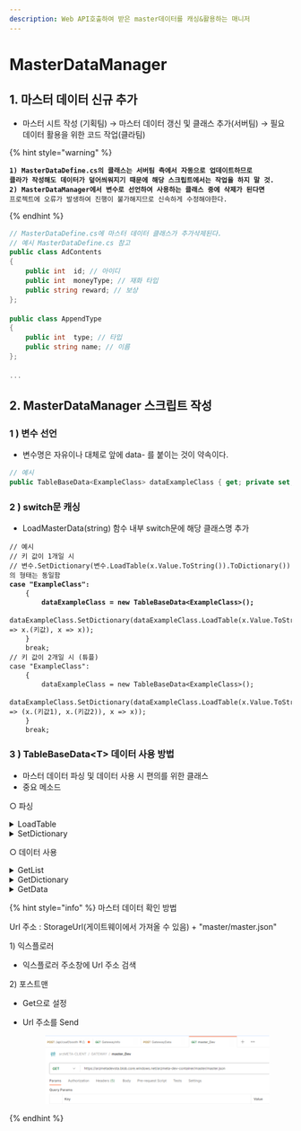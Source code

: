 ```yaml
---
description: Web API호출하여 받은 master데이터를 캐싱&활용하는 매니저
---
```


# MasterDataManager

## 1. 마스터 데이터 신규 추가

* 마스터 시트 작성  (기획팀) → 마스터 데이터 갱신 및 클래스 추가(서버팀) → 필요 데이터 활용을 위한 코드 작업(클라팀)

{% hint style="warning" %}
<pre><code><strong>1) MasterDataDefine.cs의 클래스는 서버팀 측에서 자동으로 업데이트하므로 
</strong><strong>클라가 작성해도 데이터가 덮어씌워지기 때문에 해당 스크립트에서는 작업을 하지 말 것.
</strong><strong>2) MasterDataManager에서 변수로 선언하여 사용하는 클래스 중에 삭제가 된다면 
</strong>프로젝트에 오류가 발생하여 진행이 불가해지므로 신속하게 수정해야한다.
</code></pre>
{% endhint %}

```csharp
// MasterDataDefine.cs에 마스터 데이터 클래스가 추가삭제된다.
// 예시 MasterDataDefine.cs 참고
public class AdContents 
{
	public int  id; // 아이디
	public int  moneyType; // 재화 타입
	public string reward; // 보상
};

public class AppendType 
{
	public int  type; // 타입
	public string name; // 이름
};

...
```



## 2. MasterDataManager 스크립트 작성

### 1 ) 변수 선언

* 변수명은 자유이나 대체로 앞에 data- 를 붙이는 것이 약속이다.

```csharp
// 예시
public TableBaseData<ExampleClass> dataExampleClass { get; private set; }
```

### 2 ) switch문 캐싱

* LoadMasterData(string) 함수 내부 switch문에 해당 클래스명 추가

<pre class="language-csharp"><code class="lang-csharp">// 예시
// 키 값이 1개일 시
// 변수.SetDictionary(변수.LoadTable(x.Value.ToString()).ToDictionary())의 형태는 동일함
<strong>case "ExampleClass":
</strong>    {
<strong>        dataExampleClass = new TableBaseData&#x3C;ExampleClass>();
</strong>        dataExampleClass.SetDictionary(dataExampleClass.LoadTable(x.Value.ToString()).ToDictionary(x => x.(키값), x => x));
    }
    break;
// 키 값이 2개일 시 (튜플)
case "ExampleClass":
    {
        dataExampleClass = new TableBaseData&#x3C;ExampleClass>();
        dataExampleClass.SetDictionary(dataExampleClass.LoadTable(x.Value.ToString()).ToDictionary(x => (x.(키값1), x.(키값2)), x => x));
    }
    break;
</code></pre>



### 3 ) TableBaseData\<T> 데이터 사용 방법

* 마스터 데이터 파싱 및 데이터 사용 시 편의를 위한 클래스
* 중요 메소드

○ 파싱

<details>

<summary>LoadTable</summary>

```csharp
// 데이터를 List<T> 형태로 저장

// 1) Json -> List (파싱)
public List<T> LoadTable(string json)
// 2) List -> List (단순저장)
public List<T> LoadTable(List<T> list)
```

</details>

<details>

<summary>SetDictionary</summary>

```csharp
// 데이터를 Dictionary의 형태로 저장

// 메소드의 이름은 전부 동일
// 1) 키값 int
public void SetDictionary(Dictionary<int, T> dic)
// 2) 키값 string
public void SetDictionary(Dictionary<string, T> dic)
// 3) 키값 int, int (튜플)
public void SetDictionary(Dictionary<(int, int), T> dic)
// 4) 키값 int, string (튜플)
public void SetDictionary(Dictionary<(int, string), T> dic)
```

</details>

○ 데이터 사용

<details>

<summary>GetList</summary>

```csharp
// 캐싱된 데이터 리스트를 전부 가져온다.
public List<T> GetList()
```

</details>

<details>

<summary>GetDictionary</summary>

```csharp
// 캐싱된 데이터 딕셔너리를 전부 가져온다.

// 딕셔너리 키값의 형식에 따라 호출하는 메소드가 다름
// 1) 키값 int
public Dictionary<int, T> GetDictionary_int()
// 2) 키값 string
public Dictionary<string, T> GetDictionary_string()
// 3) 키값 int, int (튜플)
public Dictionary<(int, int), T> GetDictionary_intint()
// 4) 키값 int, string (튜플)
public Dictionary<(int, string), T> GetDictionary_intstring()
```

</details>

<details>

<summary>GetData</summary>

```csharp
// 개별 데이터를 가져온다.

// 메소드의 이름은 전부 동일
// 1) 키값 int
public T GetData(int key)
// 2) 키값 string
public T GetData(string key)
// 3) 키값 int, int (튜플)
public T GetData(int item1, int item2)
// 4) 키값 int, string (튜플)
public T GetData(int item1, string item2)
```

</details>



{% hint style="info" %}
마스터 데이터 확인 방법

Url 주소 : StorageUrl(게이트웨이에서 가져올 수 있음) + "master/master.json"

1\) 익스플로러

* 익스플로러 주소창에 Url 주소 검색

2\) 포스트맨

* Get으로 설정
*   Url 주소를 Send

    <figure><img src="../../.gitbook/assets/image (8).png" alt=""><figcaption></figcaption></figure>
{% endhint %}
